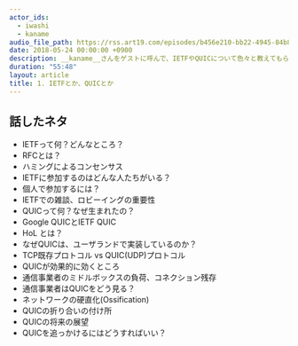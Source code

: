 ```yaml
---
actor_ids:
  - iwashi 
  - kaname
audio_file_path: https://rss.art19.com/episodes/b456e210-bb22-4945-84b8-5553d1bb3a83.mp3
date: 2018-05-24 00:00:00 +0900
description: __kaname__さんをゲストに呼んで、IETFやQUICについて色々と教えてもらっているエピソードです。
duration: "55:48"
layout: article
title: 1. IETFとか、QUICとか
---
```


## 話したネタ

- IETFって何？どんなところ？
- RFCとは？
- ハミングによるコンセンサス
- IETFに参加するのはどんな人たちがいる？
- 個人で参加するには？
- IETFでの雑談、ロビーイングの重要性
- QUICって何？なぜ生まれたの？
- Google QUICとIETF QUIC
- HoL とは？
- なぜQUICは、ユーザランドで実装しているのか？
- TCP既存プロトコル vs QUIC(UDP)プロトコル
- QUICが効果的に効くところ
- 通信事業者のミドルボックスの負荷、コネクション残存
- 通信事業者はQUICをどう見る？
- ネットワークの硬直化(Ossification)
- QUICの折り合いの付け所
- QUICの将来の展望
- QUICを追っかけるにはどうすればいい？
